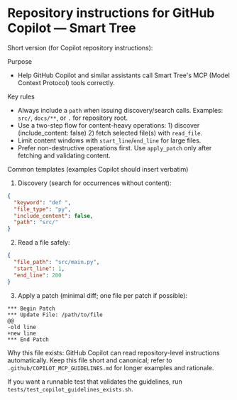 # Repository instructions for GitHub Copilot — Smart Tree

Short version (for Copilot repository instructions):

Purpose
- Help GitHub Copilot and similar assistants call Smart Tree's MCP (Model Context Protocol) tools correctly.

Key rules
- Always include a `path` when issuing discovery/search calls. Examples: `src/`, `docs/**`, or `.` for repository root.
- Use a two-step flow for content-heavy operations: 1) discover (include_content: false) 2) fetch selected file(s) with `read_file`.
- Limit content windows with `start_line`/`end_line` for large files.
- Prefer non-destructive operations first. Use `apply_patch` only after fetching and validating content.

Common templates (examples Copilot should insert verbatim)

1) Discovery (search for occurrences without content):

```json
{
  "keyword": "def ",
  "file_type": "py",
  "include_content": false,
  "path": "src/"
}
```

2) Read a file safely:

```json
{
  "file_path": "src/main.py",
  "start_line": 1,
  "end_line": 200
}
```

3) Apply a patch (minimal diff; one file per patch if possible):

```
*** Begin Patch
*** Update File: /path/to/file
@@
-old line
+new line
*** End Patch
```

Why this file exists: GitHub Copilot can read repository-level instructions automatically. Keep this file short and canonical; refer to `.github/COPILOT_MCP_GUIDELINES.md` for longer examples and rationale.

If you want a runnable test that validates the guidelines, run `tests/test_copilot_guidelines_exists.sh`.
